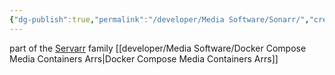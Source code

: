 ```yaml
---
{"dg-publish":true,"permalink":"/developer/Media Software/Sonarr/","created":"2024-02-29T22:19:56.095-06:00","updated":"2024-03-01T00:20:57.000-06:00"}
---
```



part of the [Servarr](https://wiki.servarr.com/) family
[[developer/Media Software/Docker Compose Media Containers Arrs\|Docker Compose Media Containers Arrs]]